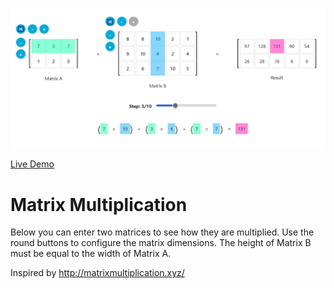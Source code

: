 ![Screenshot of the app](preview.png)

[Live Demo](https://static.laszlokorte.de/matrix-multiplication/)

# Matrix Multiplication

Below you can enter two matrices to see how they are multiplied. Use the round buttons to configure the matrix dimensions. The height of Matrix B must be equal to the width of Matrix A.

Inspired by http://matrixmultiplication.xyz/